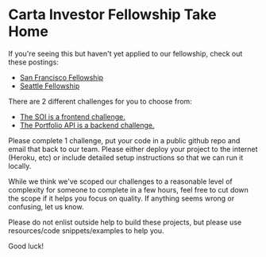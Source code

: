 # Carta Investor Fellowship Take Home

If you're seeing this but haven't yet applied to our fellowship, check out these postings:
- [San Francisco Fellowship](https://jobs.lever.co/carta/01def30d-3ffa-4be8-8c02-48615f8937ee)
- [Seattle Fellowship](https://jobs.lever.co/carta/50511949-7cc3-4d93-971f-2c7a6ccf8cf9)

There are 2 different challenges for you to choose from:

- [The SOI is a frontend challenge.](soi.md)
- [The Portfolio API is a backend challenge.](portfolio-api.md)

Please complete 1 challenge, put your code in a public github repo and email that back to our team. Please either deploy your project to the internet (Heroku, etc) or include detailed setup instructions so that we can run it locally.

While we think we've scoped our challenges to a reasonable level of complexity for someone to complete in a few hours, feel free to cut down the scope if it helps you focus on quality. If anything seems wrong or confusing, let us know.

Please do not enlist outside help to build these projects, but please use resources/code snippets/examples to help you.

Good luck!
